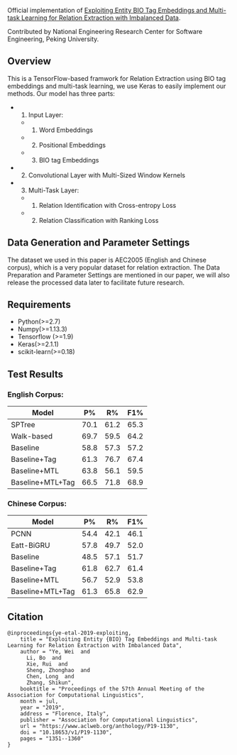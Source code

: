 Official implementation of [Exploiting Entity BIO Tag Embeddings and Multi-task Learning for Relation Extraction with Imbalanced Data](https://www.aclweb.org/anthology/P19-1130/).

Contributed by National Engineering Research Center for Software Engineering, Peking University.

## Overview

This is a TensorFlow-based framwork for Relation Extraction using BIO tag embeddings and multi-task learning, we use Keras to easily implement our methods. Our model has three parts:

- 1. Input Layer:  
	- 1) Word Embeddings
	- 2) Positional Embeddings
	- 3) BIO tag Embeddings
- 2. Convolutional Layer with Multi-Sized Window Kernels
- 3. Multi-Task Layer: 
	- 1) Relation Identification with Cross-entropy Loss
	- 2) Relation Classification with Ranking Loss

## Data Generation and Parameter Settings

The dataset we used in this paper is AEC2005 (English and Chinese corpus), which is a very popular dataset for relation extraction. The Data Preparation and Parameter Settings are mentioned in our paper, we will also release the processed data later to facilitate future research.

## Requirements

- Python(>=2.7)
- Numpy(>=1.13.3)
- Tensorflow (>=1.9)
- Keras(>=2.1.1)
- scikit-learn(>=0.18)

## Test Results

### English Corpus:

|Model | P% | R% | F1% |
|  ----  | ----  | ----  | ----  |
|SPTree | 70.1 | 61.2 | 65.3 |
|Walk-based | 69.7 | 59.5 | 64.2 |
|Baseline | 58.8 | 57.3 | 57.2 |
|Baseline+Tag | 61.3 | 76.7 | 67.4 |
|Baseline+MTL | 63.8 | 56.1 | 59.5 |
|Baseline+MTL+Tag | 66.5 | 71.8 | 68.9 |

### Chinese Corpus:

| Model | P% | R% | F1% |
| ---- | ---- | ---- | ---- |
| PCNN | 54.4 | 42.1 | 46.1 |
| Eatt-BiGRU | 57.8 | 49.7 | 52.0 |
| Baseline | 48.5 | 57.1 | 51.7 |
| Baseline+Tag | 61.8 | 62.7 | 61.4 |
| Baseline+MTL | 56.7 | 52.9 | 53.8 |
| Baseline+MTL+Tag | 61.3 | 65.8 | 62.9 |


## Citation

```
@inproceedings{ye-etal-2019-exploiting,
    title = "Exploiting Entity {BIO} Tag Embeddings and Multi-task Learning for Relation Extraction with Imbalanced Data",
    author = "Ye, Wei  and
      Li, Bo  and
      Xie, Rui  and
      Sheng, Zhonghao  and
      Chen, Long  and
      Zhang, Shikun",
    booktitle = "Proceedings of the 57th Annual Meeting of the Association for Computational Linguistics",
    month = jul,
    year = "2019",
    address = "Florence, Italy",
    publisher = "Association for Computational Linguistics",
    url = "https://www.aclweb.org/anthology/P19-1130",
    doi = "10.18653/v1/P19-1130",
    pages = "1351--1360"
}
```